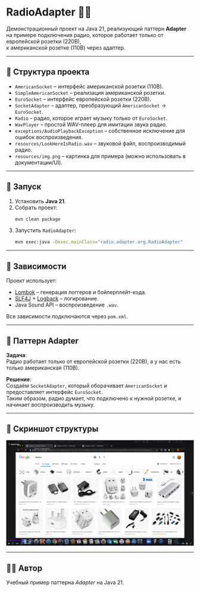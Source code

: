 # RadioAdapter 🎵🔌

Демонстрационный проект на Java 21, реализующий паттерн **Adapter**  
на примере подключения радио, которое работает только от европейской розетки (220В),  
к американской розетке (110В) через адаптер.

---

## 📂 Структура проекта

- `AmericanSocket` – интерфейс американской розетки (110В).
- `SimpleAmericanSocket` – реализация американской розетки.
- `EuroSocket` – интерфейс европейской розетки (220В).
- `SocketAdapter` – адаптер, преобразующий `AmericanSocket` → `EuroSocket`.
- `Radio` – радио, которое играет музыку только от `EuroSocket`.
- `WavPlayer` – простой WAV-плеер для имитации звука радио.
- `exceptions/AudioPlaybackException` – собственное исключение для ошибок воспроизведения.
- `resources/LookHereIsRadio.wav` – звуковой файл, воспроизводимый радио.
- `resources/img.png` – картинка для примера (можно использовать в документации/UI).

---

## 🚀 Запуск

1. Установить **Java 21**.
2. Собрать проект:
   ```bash
   mvn clean package
   ```
3. Запустить `RadioAdapter`:
   ```bash
   mvn exec:java -Dexec.mainClass="radio.adapter.org.RadioAdapter"
   ```

---

## 🔧 Зависимости

Проект использует:
- [Lombok](https://projectlombok.org/) – генерация логгеров и бойлерплейт-кода.
- [SLF4J](https://www.slf4j.org/) + [Logback](https://logback.qos.ch/) – логирование.
- Java Sound API – воспроизведение `.wav`.

Все зависимости подключаются через `pom.xml`.

---

## 🧩 Паттерн Adapter

**Задача**:  
Радио работает только от европейской розетки (220В), а у нас есть только американская (110В).

**Решение**:  
Создаём `SocketAdapter`, который оборачивает `AmericanSocket` и предоставляет интерфейс `EuroSocket`.  
Таким образом, радио думает, что подключено к нужной розетке, и начинает воспроизводить музыку.

---

## 📸 Скриншот структуры

![diagram](src/main/resources/img.png)

---

## 👨‍💻 Автор

Учебный пример паттерна *Adapter* на Java 21.
